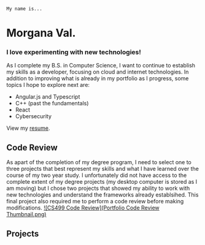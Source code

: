 ``` Hello World. 
My name is...
```
# Morgana Val.
### I love experimenting with new technologies!
As I complete my B.S. in Computer Science, I want to continue to establish my skills as a developer, focusing on cloud and internet technologies. In addition to improving what is already in my portfolio as I progress, some topics I hope to explore next are:
- Angular.js and Typescript
- C++ (past the fundamentals)
- React
- Cybersecurity

View my [resume](https://www.notion.so/morganaval/Morgana-Val-eb08d6e601924ca2963c59f242514500).

## Code Review
As apart of the completion of my degree program, I need to select one to three projects that best represent my skills and what I have learned over the course of my two year study.  I unfortunately did not have access to the complete extent of my degree projects (my desktop computer is stored as I am moving) but I chose two projects that showed my ability to work with new technologies and understand the frameworks already establsihed.  This final project also required me to perform a code review before making modifications.
[![CS499 Code Review](Portfolio Code Review Thumbnail.png)](https://www.loom.com/share/58fb4ee2a6bd4f29b211d4e682f31f07?sharedAppSource=personal_library "CS499 Github Pages Portfolio Code Review")


## Projects


